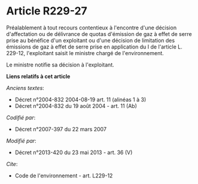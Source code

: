 # Article R229-27

Préalablement à tout recours contentieux à l'encontre d'une décision d'affectation ou de délivrance de quotas d'émission de
gaz à effet de serre prise au bénéfice d'un exploitant ou d'une décision de limitation des émissions de gaz à effet de serre
prise en application du I de l'article L. 229-12, l'exploitant saisit le ministre chargé de l'environnement. 

Le ministre notifie sa décision à l'exploitant.

**Liens relatifs à cet article**

_Anciens textes_:

  - Décret n°2004-832 2004-08-19 art. 11 (alinéas 1 à 3)
  - Décret n°2004-832 du 19 août 2004 - art. 11 (Ab)

_Codifié par_:

  - Décret n°2007-397 du 22 mars 2007

_Modifié par_:

  - Décret n°2013-420 du 23 mai 2013 - art. 36 (V)

_Cite_:

  - Code de l'environnement - art. L229-12
